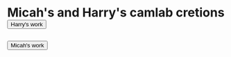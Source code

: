 <html>

<head>
  <link rel="stylesheet" href="style.css">
  
  <h1>Micah's and Harry's camlab cretions 
  
</head>

<body>
<a href="./page2.html"><button>Harry's work</button></a>


<a href="./page3.html"><button>Micah's work</button></a>


<body>








<html>




